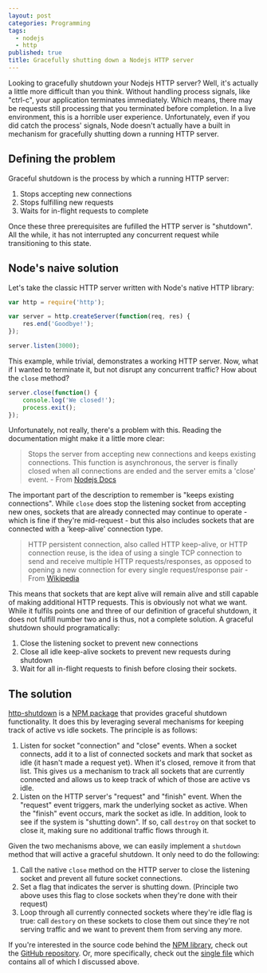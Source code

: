 ```yaml
---
layout: post
categories: Programming
tags: 
  - nodejs
  - http
published: true
title: Gracefully shutting down a Nodejs HTTP server
---
```


Looking to gracefully shutdown your Nodejs HTTP server? Well, it's actually a little more difficult than you think. Without handling process signals, like "ctrl-c", your application terminates immediately. Which means, there may be requests still processing that you terminated before completion. In a live environment, this is a horrible user experience. Unfortunately, even if you did catch the process' signals, Node doesn't actually have a built in mechanism for gracefully shutting down a running HTTP server.

## Defining the problem

Graceful shutdown is the process by which a running HTTP server:

1. Stops accepting new connections
2. Stops fulfilling new requests
3. Waits for in-flight requests to complete

Once these three prerequisites are fufilled the HTTP server is "shutdown". All the while, it has not interrupted any concurrent request while transitioning to this state.

## Node's naive solution

Let's take the classic HTTP server written with Node's native HTTP library:

```javascript
var http = require('http');

var server = http.createServer(function(req, res) {
	res.end('Goodbye!');
});

server.listen(3000);
```

This example, while trivial, demonstrates a working HTTP server. Now, what if I wanted to terminate it, but not disrupt any concurrent traffic? How about the `close` method?

```javascript
server.close(function() {
	console.log('We closed!');
	process.exit();
});
```

Unfortunately, not really, there's a problem with this. Reading the documentation might make it a little more clear:

> Stops the server from accepting new connections and keeps existing connections. This function is asynchronous, the server is finally closed when all connections are ended and the server emits a 'close' event. - From [Nodejs Docs](https://nodejs.org/api/net.html#net_server_close_callback)

The important part of the description to remember is "keeps existing connections". While `close` does stop the listening socket from accepting new ones, sockets that are already connected may continue to operate - which is fine if they're mid-request - but this also includes sockets that are connected with a 'keep-alive' connection type. 

>  HTTP persistent connection, also called HTTP keep-alive, or HTTP connection reuse, is the idea of using a single TCP connection to send and receive multiple HTTP requests/responses, as opposed to opening a new connection for every single request/response pair - From [Wikipedia](https://en.wikipedia.org/wiki/HTTP_persistent_connection)

This means that sockets that are kept alive will remain alive and still capable of making additional HTTP requests. This is obviously not what we want. While it fulfils points one and three of our definition of graceful shutdown, it does not fulfill number two and is thus, not a complete solution. A graceful shutdown should programatically:

1. Close the listening socket to prevent new connections
2. Close all idle keep-alive sockets to prevent new requests during shutdown
3. Wait for all in-flight requests to finish before closing their sockets.

## The solution

[http-shutdown](https://github.com/thedillonb/http-shutdown) is a [NPM package](https://www.npmjs.com/package/http-shutdown) that provides graceful shutdown functionality. It does this by leveraging several mechanisms for keeping track of active vs idle sockets. The principle is as follows:

1. Listen for socket "connection" and "close" events. When a socket connects, add it to a list of connected sockets and mark that socket as idle (it hasn't made a request yet). When it's closed, remove it from that list. This gives us a mechanism to track all sockets that are currently connected and allows us to keep track of which of those are active vs idle.
2. Listen on the HTTP server's "request" and "finish" event. When the "request" event triggers, mark the underlying socket as active. When the "finish" event occurs, mark the socket as idle. In addition, look to see if the system is "shutting down". If so, call `destroy` on that socket to close it, making sure no additional traffic flows through it.

Given the two mechanisms above, we can easily implement a `shutdown` method that will active a graceful shutdown. It only need to do the following:

1. Call the native `close` method on the HTTP server to close the listening socket and prevent all future socket connections.
2. Set a flag that indicates the server is shutting down. (Principle two above uses this flag to close sockets when they're done with their request)
3. Loop through all currently connected sockets where they're idle flag is true: call `destory` on these sockets to close them out since they're not serving traffic and we want to prevent them from serving any more.

If you're interested in the source code behind the [NPM library](https://www.npmjs.com/package/http-shutdown), check out the [GitHub repository](https://github.com/thedillonb/http-shutdown). Or, more specifically, check out the [single file](https://github.com/thedillonb/http-shutdown/blob/master/index.js) which contains all of which I discussed above.

